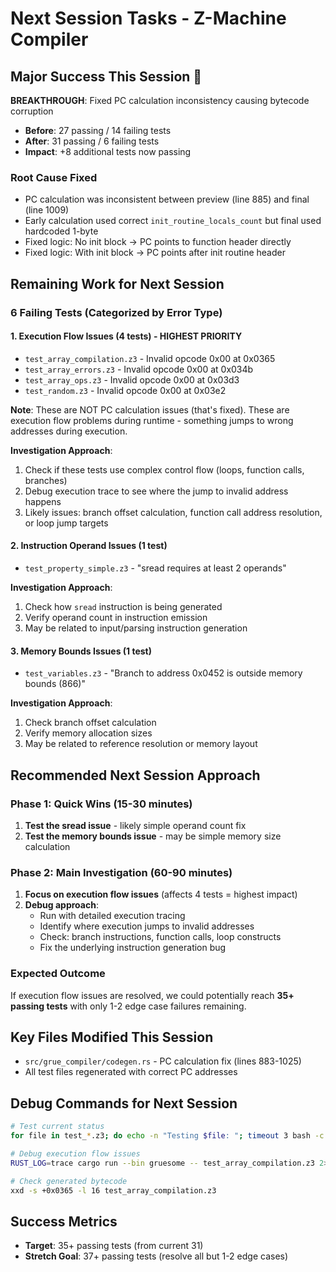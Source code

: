 # Next Session Tasks - Z-Machine Compiler

## Major Success This Session 🎉

**BREAKTHROUGH**: Fixed PC calculation inconsistency causing bytecode corruption
- **Before**: 27 passing / 14 failing tests  
- **After**: 31 passing / 6 failing tests
- **Impact**: +8 additional tests now passing

### Root Cause Fixed
- PC calculation was inconsistent between preview (line 885) and final (line 1009)
- Early calculation used correct `init_routine_locals_count` but final used hardcoded 1-byte
- Fixed logic: No init block → PC points to function header directly
- Fixed logic: With init block → PC points after init routine header

## Remaining Work for Next Session

### 6 Failing Tests (Categorized by Error Type)

#### 1. Execution Flow Issues (4 tests) - **HIGHEST PRIORITY**
- `test_array_compilation.z3` - Invalid opcode 0x00 at 0x0365
- `test_array_errors.z3` - Invalid opcode 0x00 at 0x034b  
- `test_array_ops.z3` - Invalid opcode 0x00 at 0x03d3
- `test_random.z3` - Invalid opcode 0x00 at 0x03e2

**Note**: These are NOT PC calculation issues (that's fixed). These are execution flow problems during runtime - something jumps to wrong addresses during execution.

**Investigation Approach**:
1. Check if these tests use complex control flow (loops, function calls, branches)
2. Debug execution trace to see where the jump to invalid address happens
3. Likely issues: branch offset calculation, function call address resolution, or loop jump targets

#### 2. Instruction Operand Issues (1 test)
- `test_property_simple.z3` - "sread requires at least 2 operands"

**Investigation Approach**:
1. Check how `sread` instruction is being generated
2. Verify operand count in instruction emission
3. May be related to input/parsing instruction generation

#### 3. Memory Bounds Issues (1 test)  
- `test_variables.z3` - "Branch to address 0x0452 is outside memory bounds (866)"

**Investigation Approach**:
1. Check branch offset calculation 
2. Verify memory allocation sizes
3. May be related to reference resolution or memory layout

## Recommended Next Session Approach

### Phase 1: Quick Wins (15-30 minutes)
1. **Test the sread issue** - likely simple operand count fix
2. **Test the memory bounds issue** - may be simple memory size calculation

### Phase 2: Main Investigation (60-90 minutes) 
1. **Focus on execution flow issues** (affects 4 tests = highest impact)
2. **Debug approach**:
   - Run with detailed execution tracing
   - Identify where execution jumps to invalid addresses
   - Check: branch instructions, function calls, loop constructs
   - Fix the underlying instruction generation bug

### Expected Outcome
If execution flow issues are resolved, we could potentially reach **35+ passing tests** with only 1-2 edge case failures remaining.

## Key Files Modified This Session
- `src/grue_compiler/codegen.rs` - PC calculation fix (lines 883-1025)
- All test files regenerated with correct PC addresses

## Debug Commands for Next Session
```bash
# Test current status
for file in test_*.z3; do echo -n "Testing $file: "; timeout 3 bash -c "echo '' | RUST_LOG=error cargo run --bin gruesome -- $file" 2>&1 | grep -q -E "(Error|Failed)" && echo "❌ FAILED" || echo "✅ PASSED"; done

# Debug execution flow issues  
RUST_LOG=trace cargo run --bin gruesome -- test_array_compilation.z3 2>&1 | grep -E "(EXEC_INSTR|PC=|jump|branch)"

# Check generated bytecode
xxd -s +0x0365 -l 16 test_array_compilation.z3
```

## Success Metrics
- **Target**: 35+ passing tests (from current 31)
- **Stretch Goal**: 37+ passing tests (resolve all but 1-2 edge cases)